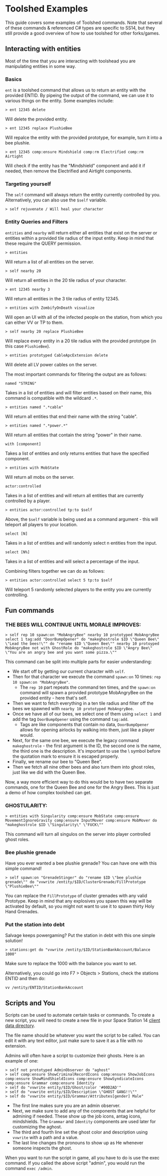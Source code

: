 # Toolshed Examples

This guide covers some examples of Toolshed commands. Note that several of these commands & referenced C# types are specific to SS14, but they still provide a good overview of how to use toolshed for other forks/games.

## Interacting with entities

Most of the time that you are interacting with toolshead you are manipulating entities in some way.

### Basics
`ent` is a toolshed command that allows us to return an entity with the provided ENTID. By pipeing the output of the command, we can use it to various things on the entity. Some examples include:

```
> ent 12345 delete
```
Will delete the provided entity.

```
> ent 12345 replace PlushieBee
```
Will repalce the entity with the provided prototype, for example, turn it into a bee plushie.

```
> ent 12345 comp:ensure Mindshield comp:rm Electrified comp:rm Airtight
```
Will check if the entity has the "Mindshield" component and add it if needed, then remove the Electrified and Airtight components.

### Targeting yourself

The `self` command will always return the entity currently controlled by you. Alternatively, you can also use the `$self` variable.

```
> self rejuvenate / Will heal your character
```

### Entity Queries and Filters

`entities` and `nearby` will return either all entities that exist on the server or entities within a provided tile radius of the input entity. Keep in mind that these require the QUERY permission.

```
> entities
```
Will return a list of all entities on the server.

```
> self nearby 20
```
Will return all entities in the 20 tile radius of your character.

```
> ent 12345 nearby 3
```
Will return all entities in the 3 tile radius of entity 12345.

```
> entities with ZombifyOnDeath visualize
```
Will open an UI with all of the infected people on the station, from which you can either VV or TP to them.

```
> self nearby 20 replace PlushieBee
```
Will replace every entity in a 20 tile radius with the provided prototype (in this case `PlushieBee`).

```
> entities prototyped CableApcExtension delete
```
Will delete all LV power cables on the server.

The most important commands for filtering the output are as follows:

```
named "STRING"
```
Takes in a list of entities and will filter entities based on their name, this command is compatible with the wildcard `.*`.

```
> entities named ".*cable"
```
Will return all entities that end their name with the string "cable".

```
> entities named ".*power.*"
```
Will return all entities that contain the string "power" in their name.

```
with [component]
```
Takes a list of entities and only returns entities that have the specified component.

```
> entities with MobState
```
Will return all mobs on the server.

```
actor:controlled
```
Takes in a list of entities and will return all entities that are currently controlled by a player.

```
> entities actor:controlled tp:to $self
```
Above, the `$self` variable is being used as a command argument - this will teleport all players to your location.

```
select [N]
```
Takes in a list of entities and will randomly select n entities from the input.

```
select [N%]
```
Takes in a list of entities and will select a percentage of the input.

Combining filters together we can do as follows:
```
> entities actor:controlled select 5 tp:to $self
```
Will teleport 5 randomly selected players to the entity you are currently controlling.

## Fun commands

### THE BEES WILL CONTINUE UNTIL MORALE IMPROVES:
```
> self rep 10 spawn:on "MobAngryBee" nearby 10 prototyped MobAngryBee select 1 tag:add "DoorBumpOpener" do "makeghostrole $ID \"Queen Bee\" \"Lead the bees!\"" do "rename $ID \"Queen Bee\"" nearby 10 protoyped MobAngryBee not with GhostRole do "makeghostrole $ID \"Angry Bee\" \"You are an angry bee and you want some pizza.\""
```
This command can be split into multiple parts for easier understanding:

- We start off by getting our current character with `self`.
- Then for that character we execute the command `spawn:on` 10 times: `rep 10 spawn:on "MobAngryBee"`.
    - The `rep 10` part repeats the command ten times, and the `spawn:on` command will spawn a provided prototype MobAngryBee on the provided entity - here that's self.
- Then we want to fetch everything in a ten tile radius and filter off the bees we spawned with `nearby 10 prototyped MobAngryBee`.
- Once we have all of our bees, we select one of them using `select 1` and add the tag `DoorBumpOpener` using the command `tag:add`.
    - Tags are like components that contain no data, `DoorBumpOpener` allows for opening airlocks by walking into them, just like a player would.
- Next, for the same one bee, we execute the legacy command `makeghostrole` - the first argument is the ID, the second one is the name, the third one is the description. It's important to use the \ symbol before the quotation mark to ensure it is escaped properly.
- Finally, we rename our bee to "Queen Bee".
- Then we fetch all nine other bees and also turn them into ghost roles, just like we did with the Queen Bee.

Now, a way more efficient way to do this would be to have two separate commands, one for the Queen Bee and one for the Angry Bees. This is just a demo of how complex toolshed can get.

### GHOSTULARITY:
```
> entities with Singularity comp:ensure MobState comp:ensure MovementIgnoreGravity comp:ensure InputMover comp:ensure MobMover do "makeghostrole $ID \"Singularity\" \"FUCK\""
```

This command will turn all singulos on the server into player controlled ghost roles.

### Bee plushie grenade

Have you ever wanted a bee plushie grenade? You can have one with this simple command!
```
> self spawn:on "GrenadeStinger" do "rename $ID \"bee plushie grenade\"" do "vvwrite /entity/$ID/ClusterGrenade/FillPrototype \"PlushieBee\""

```
You can replace the `FillPrototype` of cluster grenades with any valid Prototype. Keep in mind that any explosives you spawn this way will be activated by default, so you might not want to use it to spawn thirty Holy Hand Grenades.

### Put the station into debt

Salvage keeps powergaming? Put the station in debt with this one simple solution!
```
> stations:get do "vvwrite /entity/$ID/StationBankAccount/Balance 1000"
```
Make sure to replace the 1000 with the balance you want to set.

Alternatively, you could go into F7 > Objects > Stations, check the stations ENTID and then do:
```
vv /entity/ENTID/StationBankAccount
```

## Scripts and You

Scripts can be used to automate certain tasks or commands. To create a new script, you will need to create a new file in your Space Station 14 [client data directory](../user-data-directory.md#Client).

The file name should be whatever you want the script to be called. You can edit it with any text editor, just make sure to save it as a file with no extension.

Admins will often have a script to customize their ghosts. Here is an example of one:

```
> self not prototyped AdminObserver do "aghost"
> self comp:ensure ShowCriminalRecordIcons comp:ensure ShowJobIcons comp:ensure ShowMindShieldIcons comp:ensure ShowSyndicateIcons comp:ensure Grammar comp:ensure Identity
> self do "vvwrite entity/$ID/Ghost/color '#00D2AD'"
> self do "vvwrite entity/$ID/Description \"GHOST GANG!!\""
> self do "vvwrite entity/$ID/Grammar/Attributes[gender] Male"
```

- The first line makes sure you are an admin observer.
- Next, we make sure to add any of the components that are helpful for admining if needed. These show up the job icons, antag icons, mindshields. The `Grammar` and `Identity` components are used later for customizing the aghost.
- The third and fourth line set the ghost color and description using `vvwrite` with a path and a value.
- The last line changes the pronouns to show up as He whenever someone inspects the ghost.

When you want to run the script in game, all you have to do is use the exec command. If you called the above script "admin", you would run the command `exec /admin`.
